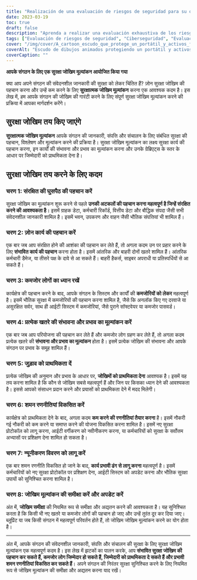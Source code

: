 ```yaml
---
title: "Realización de una evaluación de riesgos de seguridad para su organización"
date: 2023-03-19
toc: true
draft: false
description: "Aprenda a realizar una evaluación exhaustiva de los riesgos de seguridad para proteger la información y los activos sensibles de su organización."
tags: ["Evaluación de riesgos de seguridad", "Ciberseguridad", "Evaluación de vulnerabilidades", "Identificación de amenazas", "Gestión de riesgos", "Estrategias de mitigación", "Seguridad física", "Seguridad de la información", "Protección de activos", "Protección de datos", "Priorización de riesgos", "Protocolos de seguridad", "Sistemas informáticos", "Formación de empleados", "Revisión de la evaluación de riesgos", "Amenazas internas", "Amenazas externas", "Amenazas a la seguridad", "Prevención de filtraciones de datos", "Análisis de riesgos"].
cover: "/img/cover/A_cartoon_escudo_que_protege_un_portátil_y_activos_físicos.png"
coverAlt: "Escudo de dibujos animados protegiendo un portátil y activos físicos con una lupa identificando riesgos".
coverCaption: ""
---
```


**आपके संगठन के लिए एक सुरक्षा जोखिम मूल्यांकन आयोजित किया गया**
 
 क्या आप अपने संगठन की संवेदनशील जानकारी की सुरक्षा को लेकर चिंतित हैं? ज़ोन सुरक्षा जोखिम की पहचान करना और उन्हें कम करने के लिए **सुरक्षात्मक जोखिम मूल्यांकन** करना एक आवश्यक कदम है। इस लेख में, हम आपके संगठन की जोखिम की गारंटी करने के लिए संपूर्ण सुरक्षा जोखिम मूल्यांकन करने की प्रक्रिया में आपका मार्गदर्शन करेंगे।
 
 ## सुरक्षा जोखिम तय किए जाएंगे
 
 **सुरक्षात्मक जोखिम मूल्यांकन** आपके संगठन की जानकारी, संपत्ति और संचालन के लिए संबंधित सुरक्षा की पहचान, विश्लेषण और मूल्यांकन करने की प्रक्रिया है। सुरक्षा जोखिम मूल्यांकन का लक्ष्य सुरक्षा कार्य की पहचान करना, इन कार्यों की संभावना और प्रभाव का मूल्यांकन करना और उनके ग्रेब्रिएट्स के स्तर के आधार पर जिम्मेदारी को प्राथमिकता देना है।
 
 ## सुरक्षा जोखिम तय करने के लिए कदम
 
 ### चरण 1: संरक्षित की घुसपैठ की पहचान करें
 
 सुरक्षा जोखिम का मूल्यांकन शुरू करने से पहले **उनकी अटकलों की पहचान करना महत्वपूर्ण है जिन्हें संरक्षित करने की आवश्यकता है**। इसमें ग्राहक डेटा, कर्मचारी रिकॉर्ड, वित्तीय डेटा और बौद्धिक संपदा जैसी सभी संवेदनशील जानकारी शामिल है। इसमें भवन, उपकरण और वाहन जैसी भौतिक संपत्तियां भी शामिल हैं।
 
 ### चरण 2: ज़ोन कार्य की पहचान करें
 
 एक बार जब आप संरक्षित होने की आशंका की पहचान कर लेते हैं, तो अगला कदम उन पर प्रहार करने के लिए **संभावित कार्य की पहचान** करना होता है। इसमें आंतरिक और बाहरी दोनों खतरे शामिल हैं। आंतरिक कर्मचारी डैमेज, या तीसरे पक्ष के दावे से आ सकते हैं। बाहरी हैकर्स, साइबर अपराधी या प्रतिस्पर्धियों से आ सकते हैं।
 
 ### चरण 3: कमजोर लोगों का ध्यान रखें
 
 कार्यक्षेत्र की पहचान करने के बाद, आपके संगठन के सिस्टम और कार्यों की **कमजोरियों को लेकर** महत्वपूर्ण है। इसमें भौतिक सुरक्षा में कमजोरियों की पहचान करना शामिल है, जैसे कि अनलॉक किए गए दरवाजे या असुरक्षित सर्वर, साथ ही आईटी सिस्टम में कमजोरियां, जैसे पुराने सॉफ्टवेयर या कमजोर पासवर्ड।
 
 ### चरण 4: प्रत्येक खतरे की संभावना और प्रभाव का मूल्यांकन करें
 
 एक बार जब आप परियोजना की पहचान कर लेते हैं और कमजोर लोग ग्रहण कर लेते हैं, तो अगला कदम प्रत्येक खतरे की **संभावना और प्रभाव का मूल्यांकन** होता है। इसमें प्रत्येक जोखिम की संभावना और आपके संगठन पर प्रभाव के समूह शामिल हैं।
 
 ### चरण 5: जुड़ाव को प्राथमिकता दें
 
 प्रत्येक जोखिम की अनुमान और प्रभाव के आधार पर, **जोखिमों को प्राथमिकता देना** आवश्यक है। इसमें यह तय करना शामिल है कि कौन से जोखिम सबसे महत्वपूर्ण हैं और जिन पर किसका ध्यान देने की आवश्यकता है। इससे आपको संसाधन प्रदान करने और प्रयासों को प्राथमिकता देने में मदद मिलेगी।
 
 ### चरण 6: शमन रणनीतियां विकसित करें
 
 कार्यक्षेत्र को प्राथमिकता देने के बाद, अगला कदम **कम करने की रणनीतियां तैयार करना** है। इसमें नौकरी गई नौकरी को कम करने या समाप्त करने की योजना विकसित करना शामिल है। इसमें नए सुरक्षा प्रोटोकॉल को लागू करना, आईटी वर्गीकरण को नवीनीकरण करना, या कर्मचारियों को सुरक्षा के सर्वोत्तम अभ्यासों पर प्रशिक्षण देना शामिल हो सकता है।
 
 ### चरण 7: न्यूनीकरण विवरण को लागू करें
 
 एक बार शमन रणनीति विकसित हो जाने के बाद, **कार्य प्रभावी ढंग से लागू करना** महत्वपूर्ण है। इसमें कर्मचारियों को नए सुरक्षा प्रोटोकॉल पर प्रशिक्षण देना, आईटी सिस्टम को अपडेट करना और भौतिक सुरक्षा उपायों को सुनिश्चित करना शामिल है।
 
 ### चरण 8: जोखिम मूल्यांकन की समीक्षा करें और अपडेट करें
 
 अंत में, **जोखिम समीक्षा** की नियमित रूप से समीक्षा और अद्यतन करने की आवश्यकता है। यह सुनिश्चित करता है कि किसी भी नए खतरे या कमजोर लोगों की पहचान हो जाए और उन्हें तुरंत दूर कर दिया जाए। ब्लूप्रिंट या जब किसी संगठन में महत्वपूर्ण परिवर्तन होते हैं, तो जोखिम जोखिम मूल्यांकन करने का योग होता है।
 
 ______
 
 अंत में, आपके संगठन की संवेदनशील जानकारी, संपत्ति और संचालन की सुरक्षा के लिए सुरक्षा जोखिम मूल्यांकन एक महत्वपूर्ण कदम है। इस लेख में झटकों का पालन करके, आप **संभावित सुरक्षा जोखिम की पहचान कर सकते हैं, कमजोर लोग जिम्मेदार हो सकते हैं, जिम्मेदारी को प्राथमिकता दे सकते हैं और प्रभावी शमन रणनीतियां विकसित कर सकते हैं**। अपने संगठन की निरंतर सुरक्षा सुनिश्चित करने के लिए नियमित रूप से जोखिम मूल्यांकन की समीक्षा और अद्यतन करना याद रखें।
